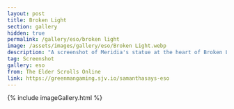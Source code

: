 ```yaml
---
layout: post
title: Broken Light
section: gallery
hidden: true
permalink: /gallery/eso/broken light
image: /assets/images/gallery/eso/Broken Light.webp
description: "A screenshot of Meridia's statue at the heart of Broken Light Temple in Solstice from The Elder Scrolls Online, taken by Samantha Says."
tag: Screenshot
gallery: eso
from: The Elder Scrolls Online
link: https://greenmangaming.sjv.io/samanthasays-eso
---
```

{% include imageGallery.html %}